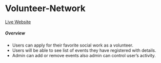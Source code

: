 # Volunteer-Network
[Live Website](https://volunteer-network-70619.web.app/)
##### Overview 
* Users can apply for their favorite social work as a volunteer.
* Users will be able to see list of events they have registered with details.
* Admin can add or remove events also admin can control user’s activity.
